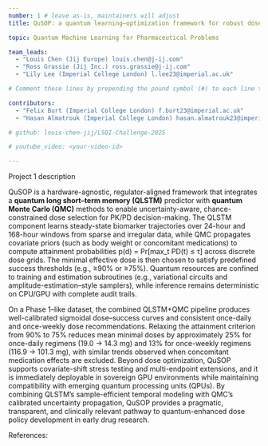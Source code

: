 ```yaml
---
number: 1 # leave as-is, maintainers will adjust
title: QuSOP: a quantum learning–optimization framework for robust dose selection in early clinical development

topic: Quantum Machine Learning for Pharmaceutical Problems

team_leads:
  - "Louis Chen (Jij Europe) louis.chen@j-ij.com"
  - "Ross Grassie (Jij Inc.) ross.grassie@j-ij.com"
  - "Lily Lee (Imperial College London) l.lee23@imperial.ac.uk"

# Comment these lines by prepending the pound symbol (#) to each line to hide these elements

contributors:
  - "Felix Burt (Imperial College London) f.burt23@imperial.ac.uk"
  - "Hasan Almatrouk (Imperial College London) hasan.almatrouk23@imperial.ac.uk"

# github: louis-chen-jij/LSQI-Challenge-2025

# youtube_video: <your-video-id>

---
```


Project 1 description

QuSOP is a hardware-agnostic, regulator-aligned framework that integrates a **quantum long short–term memory (QLSTM)** predictor with **quantum Monte Carlo (QMC)** methods to enable uncertainty-aware, chance-constrained dose selection for PK/PD decision-making. The QLSTM component learns steady-state biomarker trajectories over 24-hour and 168-hour windows from sparse and irregular data, while QMC propagates covariate priors (such as body weight or concomitant medications) to compute attainment probabilities p(d) = Pr[max_t PD(t) ≤ τ] across discrete dose grids. The minimal effective dose is then chosen to satisfy predefined success thresholds (e.g., ≥90% or ≥75%). Quantum resources are confined to training and estimation subroutines (e.g., variational circuits and amplitude-estimation–style samplers), while inference remains deterministic on CPU/GPU with complete audit trails.

On a Phase 1–like dataset, the combined QLSTM+QMC pipeline produces well-calibrated sigmoidal dose–success curves and consistent once-daily and once-weekly dose recommendations. Relaxing the attainment criterion from 90% to 75% reduces mean minimal doses by approximately 25% for once-daily regimens (19.0 → 14.3 mg) and 13% for once-weekly regimens (116.9 → 101.3 mg), with similar trends observed when concomitant medication effects are excluded. Beyond dose optimization, QuSOP supports covariate-shift stress testing and multi-endpoint extensions, and it is immediately deployable in sovereign GPU environments while maintaining compatibility with emerging quantum processing units (QPUs). By combining QLSTM’s sample-efficient temporal modeling with QMC’s calibrated uncertainty propagation, QuSOP provides a pragmatic, transparent, and clinically relevant pathway to quantum-enhanced dose policy development in early drug research.

References:
